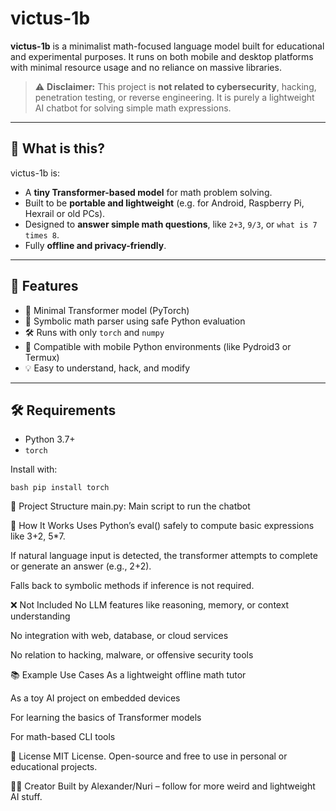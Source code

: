 # victus-1b

**victus-1b** is a minimalist math-focused language model built for educational and experimental purposes. It runs on both mobile and desktop platforms with minimal resource usage and no reliance on massive libraries.

> ⚠️ **Disclaimer:** This project is **not related to cybersecurity**, hacking, penetration testing, or reverse engineering. It is purely a lightweight AI chatbot for solving simple math expressions.

---

## 🎯 What is this?

victus-1b is:

- A **tiny Transformer-based model** for math problem solving.
- Built to be **portable and lightweight** (e.g. for Android, Raspberry Pi, Hexrail or old PCs).
- Designed to **answer simple math questions**, like `2+3`, `9/3`, or `what is 7 times 8`.
- Fully **offline and privacy-friendly**.

---

## 🔧 Features

- 🧠 Minimal Transformer model (PyTorch)
- 🧮 Symbolic math parser using safe Python evaluation
- 🛠️ Runs with only `torch` and `numpy`
- 📱 Compatible with mobile Python environments (like Pydroid3 or Termux)
- 💡 Easy to understand, hack, and modify

---

## 🛠 Requirements

- Python 3.7+
- `torch`

Install with:

```bash pip install torch```

📁 Project Structure
main.py: Main script to run the chatbot

🧠 How It Works
Uses Python’s eval() safely to compute basic expressions like 3+2, 5*7.

If natural language input is detected, the transformer attempts to complete or generate an answer (e.g., 2+2).

Falls back to symbolic methods if inference is not required.

❌ Not Included
No LLM features like reasoning, memory, or context understanding

No integration with web, database, or cloud services

No relation to hacking, malware, or offensive security tools

📚 Example Use Cases
As a lightweight offline math tutor

As a toy AI project on embedded devices

For learning the basics of Transformer models

For math-based CLI tools

📜 License
MIT License. Open-source and free to use in personal or educational projects.

🙋‍♂️ Creator
Built by Alexander/Nuri – follow for more weird and lightweight AI stuff.
